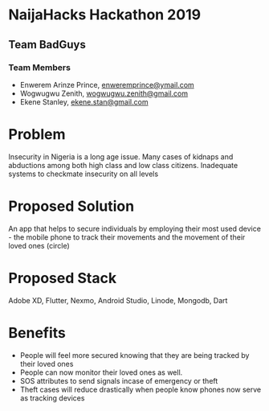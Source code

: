 # NaijaHacks Hackathon 2019

## Team BadGuys

### Team Members

- Enwerem Arinze Prince, enweremprince@ymail.com
- Wogwugwu Zenith, wogwugwu.zenith@gmail.com
- Ekene Stanley, ekene.stan@gmail.com


# Problem

Insecurity in Nigeria is a long age issue.
Many cases of kidnaps and abductions among both high class and low class citizens.
Inadequate systems to checkmate insecurity on all levels

# Proposed Solution

An app that helps to secure individuals 
by employing their most used device - the mobile phone 
to track their movements and the movement of their loved ones (circle)

# Proposed Stack

Adobe XD, Flutter, Nexmo, Android Studio, Linode, Mongodb, Dart

# Benefits

- People will feel more secured knowing that they are being tracked by their loved ones
- People can now monitor their loved ones as well.
- SOS attributes to send signals incase of emergency or theft
- Theft cases will reduce drastically when people know phones now serve as tracking devices
